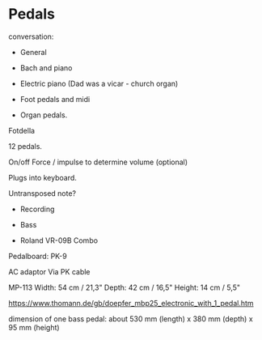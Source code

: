 # Pedals

conversation:

- General
- Bach and piano

- Electric piano (Dad was a vicar - church organ)
- Foot pedals and midi

- Organ pedals.

Fotdella

12 pedals.

On/off
Force / impulse to determine volume (optional)

Plugs into keyboard.

Untransposed note?


- Recording
- Bass

- Roland VR-09B Combo

Pedalboard: PK-9

AC adaptor Via PK cable



MP-113
Width: 54 cm / 21,3"
Depth: 42 cm / 16,5"
Height: 14 cm / 5,5"


https://www.thomann.de/gb/doepfer_mbp25_electronic_with_1_pedal.htm

dimension of one bass pedal: about 530 mm (length) x 380 mm (depth) x 95 mm (height)

